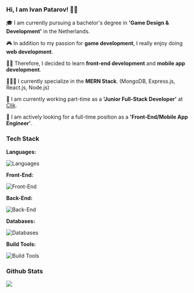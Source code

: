 ### Hi, I am Ivan Patarov! 👋🏻

🎓 I am currently pursuing a bachelor's degree in **'Game Design & Development'** in the Netherlands. 

🎮 In addition to my passion for **game development**, I really enjoy doing **web development**. 

✍🏻 Therefore, I decided to learn **front-end development** and **mobile app development**. 

🧑🏻‍💻 I currently specialize in the **MERN Stack**. (MongoDB, Express.js, React.js, Node.js)

📱 I am currently working part-time as a **'Junior Full-Stack Developer'** at <a href="https://clikplatform.nl/">Clik</a>. 

💼 I am actively looking for a full-time position as a **'Front-End/Mobile App Engineer'**.

### Tech Stack

**Languages:**

![Languages](https://skillicons.dev/icons?i=html,css,sass,js,ts,cs&perline=3)

**Front-End:**

![Front-End](https://skillicons.dev/icons?i=nextjs,react,redux,tailwind,bootstrap,jquery&perline=3)

**Back-End:**

![Back-End](https://skillicons.dev/icons?i=express,nodejs)

**Databases:**

![Databases](https://skillicons.dev/icons?i=mongodb,mysql)

**Build Tools:**

![Build Tools](https://skillicons.dev/icons?i=webpack,babel,vite)




### Github Stats

<a href="#"><img align="center" src="https://github-readme-stats.vercel.app/api/top-langs/?username=iwwan-01&layout=compact&hide_border=true" /></a> 
<!--
**iwwan-01/iwwan-01** is a ✨ _special_ ✨ repository because its `README.md` (this file) appears on your GitHub profile.

Here are some ideas to get you started:

- 🔭 I’m currently working on ...
- 🌱 I’m currently learning ...
- 👯 I’m looking to collaborate on ...
- 🤔 I’m looking for help with ...
- 💬 Ask me about ...
- 📫 How to reach me: ...
- 😄 Pronouns: ...
- ⚡ Fun fact: ...
-->
